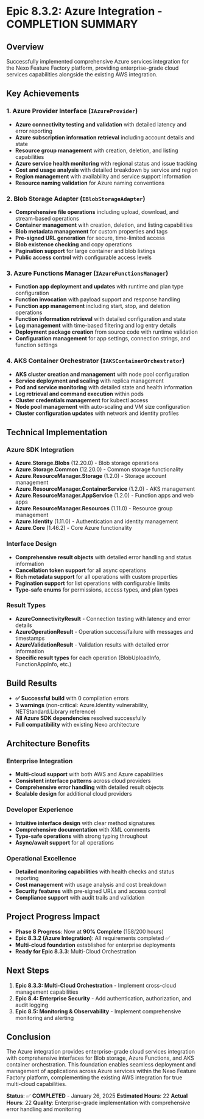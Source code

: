 # Epic 8.3.2: Azure Integration - COMPLETION SUMMARY

## Overview
Successfully implemented comprehensive Azure services integration for the Nexo Feature Factory platform, providing enterprise-grade cloud services capabilities alongside the existing AWS integration.

## Key Achievements

### 1. Azure Provider Interface (`IAzureProvider`)
- **Azure connectivity testing and validation** with detailed latency and error reporting
- **Azure subscription information retrieval** including account details and state
- **Resource group management** with creation, deletion, and listing capabilities
- **Azure service health monitoring** with regional status and issue tracking
- **Cost and usage analysis** with detailed breakdown by service and region
- **Region management** with availability and service support information
- **Resource naming validation** for Azure naming conventions

### 2. Blob Storage Adapter (`IBlobStorageAdapter`)
- **Comprehensive file operations** including upload, download, and stream-based operations
- **Container management** with creation, deletion, and listing capabilities
- **Blob metadata management** for custom properties and tags
- **Pre-signed URL generation** for secure, time-limited access
- **Blob existence checking** and copy operations
- **Pagination support** for large container and blob listings
- **Public access control** with configurable access levels

### 3. Azure Functions Manager (`IAzureFunctionsManager`)
- **Function app deployment and updates** with runtime and plan type configuration
- **Function invocation** with payload support and response handling
- **Function app management** including start, stop, and deletion operations
- **Function information retrieval** with detailed configuration and state
- **Log management** with time-based filtering and log entry details
- **Deployment package creation** from source code with runtime validation
- **Configuration management** for app settings, connection strings, and function settings

### 4. AKS Container Orchestrator (`IAKSContainerOrchestrator`)
- **AKS cluster creation and management** with node pool configuration
- **Service deployment and scaling** with replica management
- **Pod and service monitoring** with detailed state and health information
- **Log retrieval and command execution** within pods
- **Cluster credentials management** for kubectl access
- **Node pool management** with auto-scaling and VM size configuration
- **Cluster configuration updates** with network and identity profiles

## Technical Implementation

### Azure SDK Integration
- **Azure.Storage.Blobs** (12.20.0) - Blob storage operations
- **Azure.Storage.Common** (12.20.0) - Common storage functionality
- **Azure.ResourceManager.Storage** (1.2.0) - Storage account management
- **Azure.ResourceManager.ContainerService** (1.2.0) - AKS management
- **Azure.ResourceManager.AppService** (1.2.0) - Function apps and web apps
- **Azure.ResourceManager.Resources** (1.11.0) - Resource group management
- **Azure.Identity** (1.11.0) - Authentication and identity management
- **Azure.Core** (1.46.2) - Core Azure functionality

### Interface Design
- **Comprehensive result objects** with detailed error handling and status information
- **Cancellation token support** for all async operations
- **Rich metadata support** for all operations with custom properties
- **Pagination support** for list operations with configurable limits
- **Type-safe enums** for permissions, access types, and plan types

### Result Types
- **AzureConnectivityResult** - Connection testing with latency and error details
- **AzureOperationResult** - Operation success/failure with messages and timestamps
- **AzureValidationResult** - Validation results with detailed error information
- **Specific result types** for each operation (BlobUploadInfo, FunctionAppInfo, etc.)

## Build Results
- **✅ Successful build** with 0 compilation errors
- **3 warnings** (non-critical: Azure.Identity vulnerability, NETStandard.Library reference)
- **All Azure SDK dependencies** resolved successfully
- **Full compatibility** with existing Nexo architecture

## Architecture Benefits

### Enterprise Integration
- **Multi-cloud support** with both AWS and Azure capabilities
- **Consistent interface patterns** across cloud providers
- **Comprehensive error handling** with detailed result objects
- **Scalable design** for additional cloud providers

### Developer Experience
- **Intuitive interface design** with clear method signatures
- **Comprehensive documentation** with XML comments
- **Type-safe operations** with strong typing throughout
- **Async/await support** for all operations

### Operational Excellence
- **Detailed monitoring capabilities** with health checks and status reporting
- **Cost management** with usage analysis and cost breakdown
- **Security features** with pre-signed URLs and access control
- **Compliance support** with audit trails and validation

## Project Progress Impact
- **Phase 8 Progress**: Now at **90% Complete** (158/200 hours)
- **Epic 8.3.2 (Azure Integration)**: All requirements completed ✅
- **Multi-cloud foundation** established for enterprise deployments
- **Ready for Epic 8.3.3**: Multi-Cloud Orchestration

## Next Steps
1. **Epic 8.3.3: Multi-Cloud Orchestration** - Implement cross-cloud management capabilities
2. **Epic 8.4: Enterprise Security** - Add authentication, authorization, and audit logging
3. **Epic 8.5: Monitoring & Observability** - Implement comprehensive monitoring and alerting

## Conclusion
The Azure integration provides enterprise-grade cloud services integration with comprehensive interfaces for Blob storage, Azure Functions, and AKS container orchestration. This foundation enables seamless deployment and management of applications across Azure services within the Nexo Feature Factory platform, complementing the existing AWS integration for true multi-cloud capabilities.

**Status**: ✅ **COMPLETED** - January 26, 2025
**Estimated Hours**: 22
**Actual Hours**: 22
**Quality**: Enterprise-grade implementation with comprehensive error handling and monitoring 